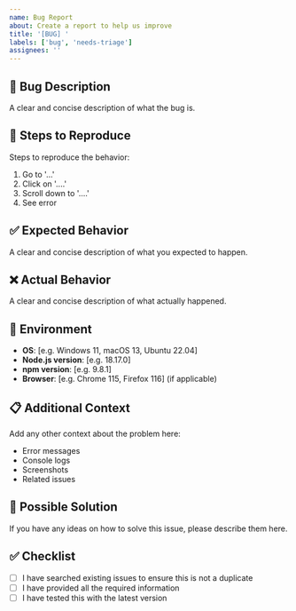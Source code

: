```yaml
---
name: Bug Report
about: Create a report to help us improve
title: '[BUG] '
labels: ['bug', 'needs-triage']
assignees: ''
---
```


## 🐛 Bug Description
A clear and concise description of what the bug is.

## 🔄 Steps to Reproduce
Steps to reproduce the behavior:
1. Go to '...'
2. Click on '....'
3. Scroll down to '....'
4. See error

## ✅ Expected Behavior
A clear and concise description of what you expected to happen.

## ❌ Actual Behavior
A clear and concise description of what actually happened.

## 📱 Environment
- **OS**: [e.g. Windows 11, macOS 13, Ubuntu 22.04]
- **Node.js version**: [e.g. 18.17.0]
- **npm version**: [e.g. 9.8.1]
- **Browser**: [e.g. Chrome 115, Firefox 116] (if applicable)

## 📋 Additional Context
Add any other context about the problem here:
- Error messages
- Console logs
- Screenshots
- Related issues

## 🔧 Possible Solution
If you have any ideas on how to solve this issue, please describe them here.

## ✅ Checklist
- [ ] I have searched existing issues to ensure this is not a duplicate
- [ ] I have provided all the required information
- [ ] I have tested this with the latest version
